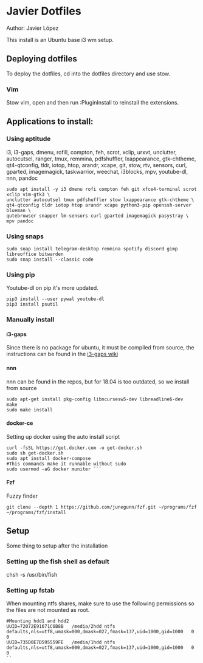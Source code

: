 # Javier Dotfiles

Author: Javier López

This install is an Ubuntu base i3 wm setup.

## Deploying dotfiles
To deploy the dotfiles, cd into the dotfiles directory and use stow. 

### Vim
Stow vim, open and then run :PluginInstall to reinstall the extensions.

## Applications to install:

### Using aptitude

i3, i3-gaps, dmenu, rofill, compton, feh, scrot, xclip, urxvt, unclutter, autocutsel, ranger, tmux, remmina, pdfshuffler, lxappearance, gtk-chtheme, qt4-qtconfig, tldr, iotop, htop, arandr, xcape, git, stow, rtv, sensors, curl, gparted, imagemagick, taskwarrior, weechat, i3blocks, mpv, youtube-dl, nnn, pandoc

```
sudo apt install -y i3 dmenu rofi compton feh git xfce4-terminal scrot xclip vim-gtk3 \
unclutter autocutsel tmux pdfshuffler stow lxappearance gtk-chtheme \
qt4-qtconfig tldr iotop htop arandr xcape python3-pip openssh-server blueman \
qutebrowser snapper lm-sensors curl gparted imagemagick pasystray \
mpv pandoc
```
### Using snaps
```
sudo snap install telegram-desktop remmina spotify discord gimp libreoffice bitwarden
sudo snap install --classic code
```
### Using pip
Youtube-dl on pip it's more updated.
```
pip3 install --user pywal youtube-dl
pip3 install psutil
```

### Manually install

#### i3-gaps

Since there is no package for ubuntu, it must be compiled from source, the instructions can be found in the [i3-gaps wiki](https://github.com/Airblader/i3/wiki/Building-from-source)

#### nnn

nnn can be found in the repos, but for 18.04 is too outdated, so we install from source
```
sudo apt-get install pkg-config libncursesw5-dev libreadline6-dev
make
sudo make install
```

#### docker-ce
Setting up docker using the auto install script
```
curl -fsSL https://get.docker.com -o get-docker.sh
sudo sh get-docker.sh
sudo apt install docker-compose
#This commands make it runnable without sudo
sudo usermod -aG docker muniter ```
```
#### Fzf
Fuzzy finder

```
git clone --depth 1 https://github.com/junegunn/fzf.git ~/programs/fzf
~/programs/fzf/install
```

## Setup

Some thing to setup after the installation

### Setting up the fish shell as default
chsh -s /usr/bin/fish


### Setting up fstab
When mounting ntfs shares, make sure to use the following permissions so the files are not mounted as root.

```
#Mounting hdd1 and hdd2
UUID=72072E91671C6B8B	/media/2hdd	ntfs	defaults,nls=utf8,umask=000,dmask=027,fmask=137,uid=1000,gid=1000	0	0
UUID=735D0E7D595559FE	/media/1hdd	ntfs	defaults,nls=utf8,umask=000,dmask=027,fmask=137,uid=1000,gid=1000	0	0
``


